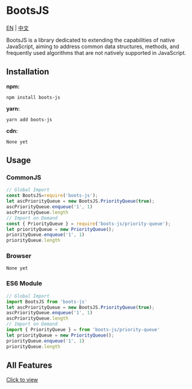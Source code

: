 # BootsJS

[EN](https://github.com/JunLiangWangX/BootsJS/blob/main/README.md) | [中文](https://github.com/JunLiangWangX/BootsJS/blob/main/README(zh).md)

BootsJS is a library dedicated to extending the capabilities of native JavaScript, aiming to address common data structures, methods, and frequently used algorithms that are not natively supported in JavaScript.

## Installation

**npm:**

```
npm install boots-js
```

**yarn:**

```
yarn add boots-js
```

**cdn:**

```
None yet
```

## Usage

### CommonJS

```javascript
// Global Import
const BootsJS=require('boots-js');
let ascPriorityQueue = new BootsJS.PriorityQueue(true);
ascPriorityQueue.enqueue('1', 1)
ascPriorityQueue.length
// Import on Demand
const { PriorityQueue } = require('boots-js/priority-queue');
let priorityQueue = new PriorityQueue();
priorityQueue.enqueue('1', 1)
priorityQueue.length
```

### Browser

```
None yet
```

### ES6 Module

```js
// Global Import
import BootsJS from 'boots-js'
let ascPriorityQueue = new BootsJS.PriorityQueue(true);
ascPriorityQueue.enqueue('1', 1)
ascPriorityQueue.length
// Import on Demand
import { PriorityQueue } = from 'boots-js/priority-queue'
let priorityQueue = new PriorityQueue();
priorityQueue.enqueue('1', 1)
priorityQueue.length
```

## All Features

[Click to view](https://junliangwangx.github.io/BootsJS/)